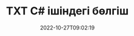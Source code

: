 ---
############################# Static ############################
layout: "auto-gen-merger"
date: 2022-10-27T09:02:19
draft: false
otherformats: vsdx vssm vssx vstm vstx vsx vtx xlam xls xlsb xlsm xlsx bmp jpg jpeg png

############################# Head ############################
head_title: "TXT файлын C# ішінде бірнеше файлға бөліңіз"
head_description: "Бір TXT файлын құжаттарды біріктіру API көмегімен бет нөмірлеріне, бет аралықтарына, жұп немесе тақ беттерге негізделген бірнеше файлдарға бөліңіз."

############################# Header ############################
title: "TXT C# ішіндегі бөлгіш"
description: "TXT кодының бірнеше жолын .NET кодымен бөліңіз."
bg_image: "https://cms.admin.containerize.com/templates/aspose/App_Themes/V3/images/bg/header1.png"
bg_overlay: false
button:
    enable: true
    icon: "fas fa-arrow-down"
    label: "Тегін сынақ нұсқасын жүктеп алыңыз"
    link: "https://downloads.groupdocs.com/merger/net"

############################# SubMenu ############################
submenu:
    enable: true

    left:
        img_alt: "GroupDocs.Merger for .NET"
        image: "https://cms.admin.containerize.com/templates/groupdocs/images/product-logos/90x90-noborder/groupdocs-merger-net.png"
        product: "GroupDocs.Merger"
        platform: ".NET"

    middle:
        button:

            # button loop
            - link: "https://apireference.groupdocs.com/merger/net"
              text: "API анықтамасы"

            # button loop
            - link: "https://github.com/groupdocs-merger"
              text: "Код мысалдары"

            # button loop
            - link: "https://products.groupdocs.app/merger/family"
              text: "Тікелей демонстрациялар"

            # button loop
            - link: "https://purchase.groupdocs.com/pricing/merger/net"
              text: "Баға белгілеу"

    right:
        link_download: "https://downloads.groupdocs.com/merger"
        link_learn: "https://docs.groupdocs.com/merger/net"
        link_buy: "https://purchase.groupdocs.com"

############################# About ############################
about:
    enable: true
    title: "GroupDocs.Merger for .NET API туралы"
    content: |
        [GroupDocs.Merger for .NET](/kk/merger/net/) кітапханасы PDF, Microsoft Office (Word, Excel, .NET қолданбаларында PowerPoint, OneNote), OpenDocument, HTML, кескіндер және т.б. Кодтың бірнеше жолын қосу арқылы құжаттардағы беттердің бағытын жылжыту, жою, бұру, ауыстыру, шығарып алу немесе өзгерту сияқты бірнеше құжат операцияларын орындаңыз. Құжаттарды біріктіретін API сонымен қатар құжат құрылымын, пішімдеу мен беттегі мазмұнды талдау үшін құжат беттерін кескін ретінде алдын ала қарауды қолдайды.
        
        GroupDocs.Merger API файлды бөлу мүмкіндіктерін қажет ететін корпоративтік шешімдер үшін дұрыс таңдау болып табылады. Бұл API интерфейстеріне .NET Framework, .NET Standard, .NET Core, Mono қоса алғанда, барлық негізгі операциялық жүйелер мен платформаларда жақсы қолдау көрсетіледі.

############################# Steps ############################
steps:
    enable: true
    title_left: ".NET ішіндегі TXT файл беттерін бөлу"
    content_left: |
        [GroupDocs.Merger for .NET](/kk/merger/net/) C# әзірлеушілеріне бір TXT файлды бірнеше нәтиже файлдарына бөлуді жеңілдетеді бірнеше оңай қадамдар.
        
        * **SplitOptions** параметрін шығыс файлдар жолы пішімімен инициализациялаңыз.
        * **Merger** жаңа данасын жасаңыз және бастапқы құжат жолын конструктор параметрі ретінде өткізіңіз.
        * Нәтижелік құжаттарды сақтау үшін **Split** қоңырау шалыңыз және **SplitOptions** нысанын өткізіңіз.

    title_right: "Жүйе талаптары"
    content_right: |
        GroupDocs.Merger for .NET API интерфейстеріне барлық негізгі платформалар мен операциялық жүйелерде қолдау көрсетіледі. Төмендегі кодты орындамас бұрын, жүйеде келесі алғышарттар орнатылғанына көз жеткізіңіз.

        * Операциялық жүйелер: Microsoft Windows, Linux, MacOS
        * Әзірлеу орталары: Visual Studio, Xamarin, MonoDevelop
        * Фреймворктер: .NET Framework, .NET Standard, .NET Core, Mono
        * GroupDocs.Merger for .NET соңғы нұсқасын [NuGet](https://www.nuget.org/packages/groupdocs.merger) ішінен жүктеп алыңыз.
         
    code: |
     {{% merger/additional-styles %}}
     {{< merger/code-merger title="TXT файлдарды C# мысал кодын пайдаланып қалай бөлуге болады">}}

        ```csharp    
        // GroupDocs.Merger API арқылы TXT файлды бөліңіз
        string filePath = "input.txt";
        string filePathOut = "output.txt";

        // Шығарылатын файлдар жолы пішімі бар SplitOptions сыныбын инициализациялаңыз
        SplitOptions splitOptions = new SplitOptions(filePathOut, new int[] { 3, 6, 8 });

        // TXT кіріс құжатымен бірігуді іске қосыңыз
        using (Merger merger = new Merger(filePath))
          {
            // Split әдісіне қоңырау шалыңыз және нәтиже құжаттарды сақтау үшін SplitOptions нысанын өткізіңіз
            merger.Split(splitOptions);
          }
        ```
     {{< /merger/code-merger >}}

############################# Demos ############################
demos:
    enable: true
    title: "Тікелей демонстрациялар - TXT файлды желіде бөліңіз"
    content: |
       [GroupDocs.Merger Live Demos](https://products.groupdocs.app/splitter/txt) веб-сайтына кіру арқылы TXT файлды дәл қазір бөліңіз.
       Тікелей демонстрацияның келесі артықшылықтары бар.
        
############################# About Formats ############################
about_formats:
    enable: true

############################# More Formats ############################
more_formats:
    enable: true
    title: "Басқа форматтағы файлды бөлу"
    content: |
        .NET файл пішімдері мен кескіндерге арналған біріктіру және бөлу API құжаттары. Төменде көрсетілгендей кейбір танымал файл пішімдерін бөліңіз.

############################# Back to top ###############################
back_to_top:
    enable: true
---